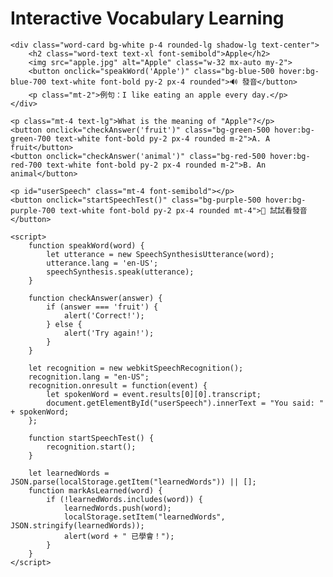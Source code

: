 <!DOCTYPE html>
<html lang="en">
<head>
    <meta charset="UTF-8">
    <meta name="viewport" content="width=device-width, initial-scale=1.0">
    <title>Vocabulary Learning</title>
    <script src="https://cdn.tailwindcss.com"></script>
</head>
<body class="flex flex-col items-center justify-center min-h-screen bg-gray-100 p-4">
    <h1 class="text-2xl font-bold mb-4">Interactive Vocabulary Learning</h1>
    
    <div class="word-card bg-white p-4 rounded-lg shadow-lg text-center">
        <h2 class="word-text text-xl font-semibold">Apple</h2>
        <img src="apple.jpg" alt="Apple" class="w-32 mx-auto my-2">
        <button onclick="speakWord('Apple')" class="bg-blue-500 hover:bg-blue-700 text-white font-bold py-2 px-4 rounded">🔊 發音</button>
        <p class="mt-2">例句：I like eating an apple every day.</p>
    </div>
    
    <p class="mt-4 text-lg">What is the meaning of "Apple"?</p>
    <button onclick="checkAnswer('fruit')" class="bg-green-500 hover:bg-green-700 text-white font-bold py-2 px-4 rounded m-2">A. A fruit</button>
    <button onclick="checkAnswer('animal')" class="bg-red-500 hover:bg-red-700 text-white font-bold py-2 px-4 rounded m-2">B. An animal</button>
    
    <p id="userSpeech" class="mt-4 font-semibold"></p>
    <button onclick="startSpeechTest()" class="bg-purple-500 hover:bg-purple-700 text-white font-bold py-2 px-4 rounded mt-4">🎤 試試看發音</button>
    
    <script>
        function speakWord(word) {
            let utterance = new SpeechSynthesisUtterance(word);
            utterance.lang = 'en-US';
            speechSynthesis.speak(utterance);
        }

        function checkAnswer(answer) {
            if (answer === 'fruit') {
                alert('Correct!');
            } else {
                alert('Try again!');
            }
        }

        let recognition = new webkitSpeechRecognition();
        recognition.lang = "en-US";
        recognition.onresult = function(event) {
            let spokenWord = event.results[0][0].transcript;
            document.getElementById("userSpeech").innerText = "You said: " + spokenWord;
        };
        
        function startSpeechTest() {
            recognition.start();
        }
        
        let learnedWords = JSON.parse(localStorage.getItem("learnedWords")) || [];
        function markAsLearned(word) {
            if (!learnedWords.includes(word)) {
                learnedWords.push(word);
                localStorage.setItem("learnedWords", JSON.stringify(learnedWords));
                alert(word + " 已學會！");
            }
        }
    </script>
</body>
</html>
